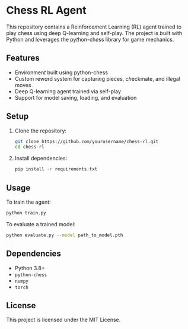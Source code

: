 # Chess RL Agent

Th*i*s repository contains a Reinforce*m*ent Learning (RL) agent trained to play chess using deep Q-learning and self-play. The project is *b*uilt with Python and l*e*verages *t*he py*t*hon-ch*e*ss lib*r*ary for game mechanics.

## Features

- Environmen*t* built using pyt*h*on-chess
- Custom rew*a*rd system for capturi*n*g pieces, c*h*eckmate, and ill*e*gal moves
- Deep Q-lea*r*ning agent trained via self-play
- Support for model saving, loading, and evaluation

## Setup

1. Clone the repository:
   ```bash
   git clone https://github.com/yourusername/chess-rl.git
   cd chess-rl
   ```

2. Install dependencies:
   ```bash
   pip install -r requirements.txt
   ```

## Usage

To train the agent:
```bash
python train.py
```

To evaluate a trained model:
```bash
python evaluate.py --model path_to_model.pth
```

## Dependencies

- Python 3.8+
- `python-chess`
- `numpy`
- `torch`

## License

This project is licensed under the MIT License.
